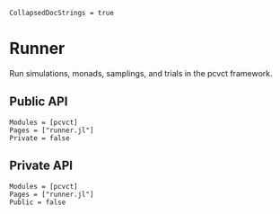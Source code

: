 ```@meta
CollapsedDocStrings = true
```

# Runner

Run simulations, monads, samplings, and trials in the pcvct framework.

## Public API
```@autodocs
Modules = [pcvct]
Pages = ["runner.jl"]
Private = false
```

## Private API
```@autodocs
Modules = [pcvct]
Pages = ["runner.jl"]
Public = false
```